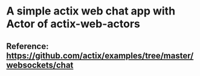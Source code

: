 # A simple actix web chat app with Actor of actix-web-actors

## Reference: https://github.com/actix/examples/tree/master/websockets/chat